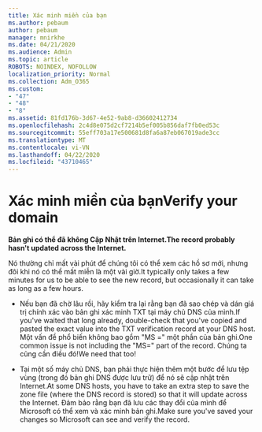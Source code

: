 ```yaml
---
title: Xác minh miền của bạn
ms.author: pebaum
author: pebaum
manager: mnirkhe
ms.date: 04/21/2020
ms.audience: Admin
ms.topic: article
ROBOTS: NOINDEX, NOFOLLOW
localization_priority: Normal
ms.collection: Adm_O365
ms.custom:
- "47"
- "48"
- "8"
ms.assetid: 81fd176b-3d67-4e52-9ab8-d36602412734
ms.openlocfilehash: 2c4d8e075d2cf7214b5ef005b856daf7fb0ed53c
ms.sourcegitcommit: 55eff703a17e500681d8fa6a87eb067019ade3cc
ms.translationtype: MT
ms.contentlocale: vi-VN
ms.lasthandoff: 04/22/2020
ms.locfileid: "43710465"
---
```

# <a name="verify-your-domain"></a><span data-ttu-id="4b1c6-102">Xác minh miền của bạn</span><span class="sxs-lookup"><span data-stu-id="4b1c6-102">Verify your domain</span></span>

 <span data-ttu-id="4b1c6-103">**Bản ghi có thể đã không Cập Nhật trên Internet.**</span><span class="sxs-lookup"><span data-stu-id="4b1c6-103">**The record probably hasn't updated across the Internet.**</span></span>
  
<span data-ttu-id="4b1c6-104">Nó thường chỉ mất vài phút để chúng tôi có thể xem các hồ sơ mới, nhưng đôi khi nó có thể mất miễn là một vài giờ.</span><span class="sxs-lookup"><span data-stu-id="4b1c6-104">It typically only takes a few minutes for us to be able to see the new record, but occasionally it can take as long as a few hours.</span></span> 
  
- <span data-ttu-id="4b1c6-105">Nếu bạn đã chờ lâu rồi, hãy kiểm tra lại rằng bạn đã sao chép và dán giá trị chính xác vào bản ghi xác minh TXT tại máy chủ DNS của mình.</span><span class="sxs-lookup"><span data-stu-id="4b1c6-105">If you've waited that long already, double-check that you've copied and pasted the exact value into the TXT verification record at your DNS host.</span></span> <span data-ttu-id="4b1c6-106">Một vấn đề phổ biến không bao gồm "MS =" một phần của bản ghi.</span><span class="sxs-lookup"><span data-stu-id="4b1c6-106">One common issue is not including the "MS=" part of the record.</span></span> <span data-ttu-id="4b1c6-107">Chúng ta cũng cần điều đó!</span><span class="sxs-lookup"><span data-stu-id="4b1c6-107">We need that too!</span></span>

- <span data-ttu-id="4b1c6-108">Tại một số máy chủ DNS, bạn phải thực hiện thêm một bước để lưu tệp vùng (trong đó bản ghi DNS được lưu trữ) để nó sẽ cập nhật trên Internet.</span><span class="sxs-lookup"><span data-stu-id="4b1c6-108">At some DNS hosts, you have to take an extra step to save the zone file (where the DNS record is stored) so that it will update across the Internet.</span></span> <span data-ttu-id="4b1c6-109">Đảm bảo rằng bạn đã lưu các thay đổi của mình để Microsoft có thể xem và xác minh bản ghi.</span><span class="sxs-lookup"><span data-stu-id="4b1c6-109">Make sure you've saved your changes so Microsoft can see and verify the record.</span></span>
